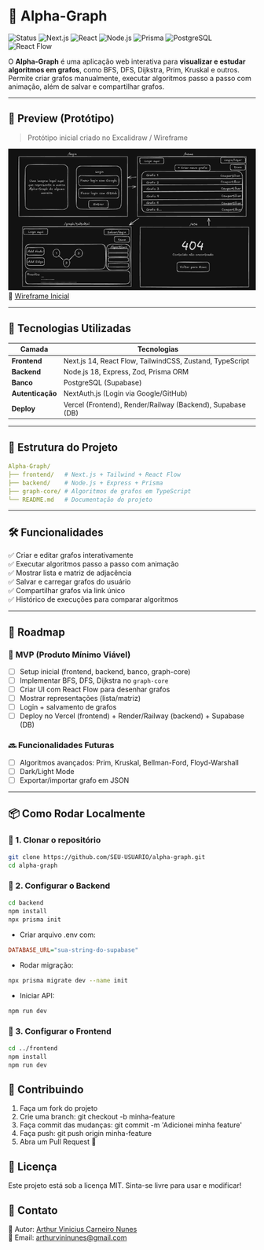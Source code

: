 # 🔺 Alpha-Graph
![Status](https://img.shields.io/badge/status-Em%20Desenvolvimento-yellow?style=for-the-badge&logo=github)
![Next.js](https://img.shields.io/badge/Next.js-0D1117?style=for-the-badge&logo=next.js)
![React](https://img.shields.io/badge/React-0D1117?style=for-the-badge&logo=react)
![Node.js](https://img.shields.io/badge/Node.js-0D1117?style=for-the-badge&logo=node.js&logoColor=green)
![Prisma](https://img.shields.io/badge/Prisma-0D1117?style=for-the-badge&logo=prisma)
![PostgreSQL](https://img.shields.io/badge/PostgreSQL-0D1117?style=for-the-badge&logo=postgresql)
![React Flow](https://img.shields.io/badge/React%20Flow-Graph%20Editor-purple?style=for-the-badge)


O **Alpha-Graph** é uma aplicação web interativa para **visualizar e estudar algoritmos em grafos**, como BFS, DFS, Dijkstra, Prim, Kruskal e outros.  
Permite criar grafos manualmente, executar algoritmos passo a passo com animação, além de salvar e compartilhar grafos.

---

## 📸 Preview (Protótipo)

> Protótipo inicial criado no Excalidraw / Wireframe

![Protótipo de baixa fidelidade](image.png) 
📌 [Wireframe Inicial](https://excalidraw.com/#json=RYSTbwH_KI0lT_wQixDsY,E9Aj_8E8ZWcVeAsqkO79VA)

---

## 🚀 Tecnologias Utilizadas

| Camada       | Tecnologias                                                     |
|--------------|-----------------------------------------------------------------|
| **Frontend** | Next.js 14, React Flow, TailwindCSS, Zustand, TypeScript       |
| **Backend**  | Node.js 18, Express, Zod, Prisma ORM                           |
| **Banco**    | PostgreSQL (Supabase)                                          |
| **Autenticação** | NextAuth.js (Login via Google/GitHub)                     |
| **Deploy**   | Vercel (Frontend), Render/Railway (Backend), Supabase (DB)     |

---

## 📂 Estrutura do Projeto

```yml
Alpha-Graph/
├── frontend/   # Next.js + Tailwind + React Flow
├── backend/    # Node.js + Express + Prisma
├── graph-core/ # Algoritmos de grafos em TypeScript
└── README.md   # Documentação do projeto
```

---

## 🛠 Funcionalidades

✅ Criar e editar grafos interativamente  
✅ Executar algoritmos passo a passo com animação  
✅ Mostrar lista e matriz de adjacência  
✅ Salvar e carregar grafos do usuário  
✅ Compartilhar grafos via link único  
✅ Histórico de execuções para comparar algoritmos  

---

## 📅 Roadmap

### 🚩 **MVP (Produto Mínimo Viável)**
- [ ] Setup inicial (frontend, backend, banco, graph-core)
- [ ] Implementar BFS, DFS, Dijkstra no `graph-core`
- [ ] Criar UI com React Flow para desenhar grafos
- [ ] Mostrar representações (lista/matriz)
- [ ] Login + salvamento de grafos
- [ ] Deploy no Vercel (frontend) + Render/Railway (backend) + Supabase (DB)

### 🔜 **Funcionalidades Futuras**
- [ ] Algoritmos avançados: Prim, Kruskal, Bellman-Ford, Floyd-Warshall
- [ ] Dark/Light Mode
- [ ] Exportar/importar grafo em JSON

---

## 📦 Como Rodar Localmente

### 🔹 1. Clonar o repositório
```bash
git clone https://github.com/SEU-USUARIO/alpha-graph.git
cd alpha-graph
```
### 🔹 2. Configurar o Backend
```bash
cd backend
npm install
npx prisma init
```
- Criar arquivo .env com:
```ini
DATABASE_URL="sua-string-do-supabase"
```
- Rodar migração:
```bash
npx prisma migrate dev --name init
```
- Iniciar API:
```bash
npm run dev
```
### 🔹 3. Configurar o Frontend
```bash
cd ../frontend
npm install
npm run dev
```

## 🤝 Contribuindo
1. Faça um fork do projeto
2. Crie uma branch: git checkout -b minha-feature
3. Faça commit das mudanças: git commit -m 'Adicionei minha feature'
4. Faça push: git push origin minha-feature
5. Abra um Pull Request 🎉

## 📜 Licença
Este projeto está sob a licença MIT.
Sinta-se livre para usar e modificar!

## 📌 Contato
💼 Autor: [Arthur Vinicius Carneiro Nunes](https://github.com/ApenasUmSonhador)    
📧 Email: [arthurvininunes@gmail.com](mailto:arthurvininunes@gmail.com)

